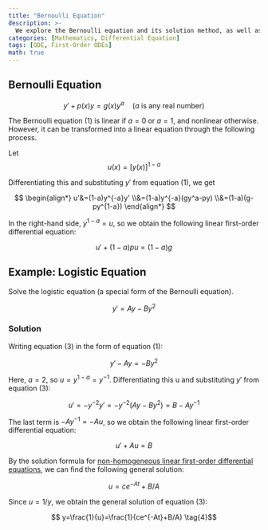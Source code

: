 ```yaml
---
title: "Bernoulli Equation"
description: >-
  We explore the Bernoulli equation and its solution method, as well as the logistic equation, which is a special form of the Bernoulli equation.
categories: [Mathematics, Differential Equation]
tags: [ODE, First-Order ODEs]
math: true
---
```


## Bernoulli Equation

$$ y'+p(x)y=g(x)y^a\quad \text{(}a\text{ is any real number)}  \tag{1} $$

The Bernoulli equation (1) is linear if $a=0$ or $a=1$, and nonlinear otherwise. However, it can be transformed into a linear equation through the following process.

Let $$ u(x)=[y(x)]^{1-a} $$

Differentiating this and substituting $y'$ from equation (1), we get

$$ \begin{align*}
u'&=(1-a)y^{-a}y'
\\&=(1-a)y^{-a}(gy^a-py) 
\\&=(1-a)(g-py^{1-a})
\end{align*} $$

In the right-hand side, $y^{1-a}=u$, so we obtain the following linear first-order differential equation:

$$ u'+(1-a)pu=(1-a)g \tag{2} $$

## Example: Logistic Equation
Solve the logistic equation (a special form of the Bernoulli equation).

$$ y'=Ay-By^2 \tag{3} $$

### Solution
Writing equation (3) in the form of equation (1):

$$ y'-Ay=-By^2 $$

Here, $a=2$, so $u=y^{1-a}=y^{-1}$. Differentiating this u and substituting $y'$ from equation (3):

$$ u'=-y^{-2}y'=-y^{-2}(Ay-By^2)=B-Ay^{-1} $$

The last term is $-Ay^{-1}=-Au$, so we obtain the following linear first-order differential equation:

$$ u'+Au=B $$

By the solution formula for [non-homogeneous linear first-order differential equations](/posts/Solution-of-First-Order-Linear-ODE/#non-homogeneous-linear-first-order-differential-equation), we can find the following general solution:

$$ u=ce^{-At}+B/A $$

Since $u=1/y$, we obtain the general solution of equation (3):

$$ y=\frac{1}{u}=\frac{1}{ce^{-At}+B/A} \tag{4}$$